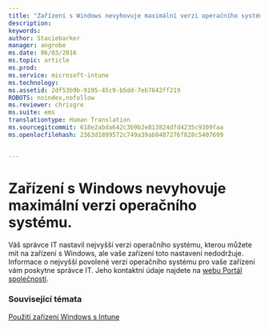 ```yaml
---
title: "Zařízení s Windows nevyhovuje maximální verzi operačního systému | Microsoft Intune"
description: 
keywords: 
author: Staciebarker
manager: angrobe
ms.date: 06/03/2016
ms.topic: article
ms.prod: 
ms.service: microsoft-intune
ms.technology: 
ms.assetid: 2df53b9b-9195-45c9-b5dd-7eb7642ff219
ROBOTS: noindex,nofollow
ms.reviewer: chrisgre
ms.suite: ems
translationtype: Human Translation
ms.sourcegitcommit: 618e2abda642c3b9b2e813824dfd4235c9309faa
ms.openlocfilehash: 2363d1899572c749a39ab8487276f828c5407699


---
```



# Zařízení s Windows nevyhovuje maximální verzi operačního systému.

Váš správce IT nastavil nejvyšší verzi operačního systému, kterou můžete mít na zařízení s Windows, ale vaše zařízení toto nastavení nedodržuje. Informace o nejvyšší povolené verzi operačního systému pro vaše zařízení vám poskytne správce IT. Jeho kontaktní údaje najdete na [webu Portál společnosti](http://portal.manage.microsoft.com).

### Související témata
[Použití zařízení Windows s Intune](using-your-windows-device-with-intune.md)



<!--HONumber=Jul16_HO4-->


